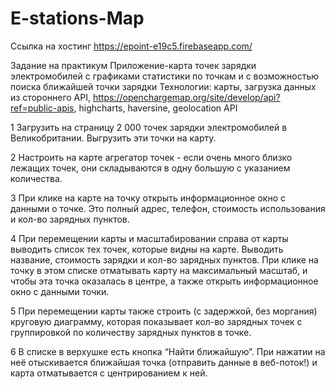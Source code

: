 # E-stations-Map

Ссылка на хостинг
https://epoint-e19c5.firebaseapp.com/

Задание на практикум
Приложение-карта точек зарядки электромобилей с графиками статистики по точкам и с возможностью поиска ближайшей точки зарядки
Технологии: карты, загрузка данных из стороннего API, https://openchargemap.org/site/develop/api?ref=public-apis, highcharts, haversine, geolocation API

1 Загрузить на страницу 2 000 точек зарядки электромобилей в Великобритании. Выгрузить эти точки на карту.

2 Настроить на карте агрегатор точек - если очень много близко лежащих точек, они складываются в одну большую с указанием количества.

3 При клике на карте на точку открыть информационное окно с данными о точке. Это полный адрес, телефон, стоимость использования и кол-во зарядных пунктов.

4 При перемещении карты и масштабировании справа от карты выводить список тех точек, которые видны на карте. Выводить название, стоимость зарядки и кол-во зарядных пунктов.
При клике на точку в этом списке отматывать карту на максимальный масштаб, и чтобы эта точка оказалась в центре, а также открыть информационное окно с данными точки.

5 При перемещении карты также строить (с задержкой, без моргания) круговую диаграмму, которая показывает кол-во зарядных
точек с группировкой по количеству зарядных пунктов в точке.

6 В списке в верхушке есть кнопка “Найти ближайшую”. При нажатии на неё отыскивается ближайшая точка (отправить данные  в веб-поток!) и карта отматывается с центрированием к ней. 
